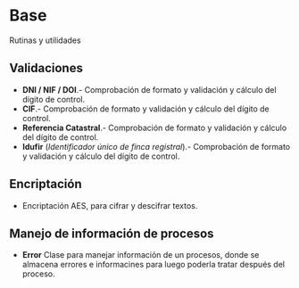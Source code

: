 # Base
Rutinas y utilidades

## Validaciones

- **DNI / NIF / DOI**.- Comprobación de formato y validación y cálculo del dígito de control.
- **CIF**.- Comprobación de formato y validación y cálculo del dígito de control.
- **Referencia Catastral**.- Comprobación de formato y validación y cálculo del dígito de control.
- **Idufir** (*Identificador único de finca registral*).- Comprobación de formato y validación y cálculo del dígito de control.

## Encriptación

- Encriptación AES, para cifrar y descifrar textos.


## Manejo de información de procesos
- **Error** Clase para manejar información de un procesos, donde se almacena errores e informacines para luego poderla tratar después del proceso.
